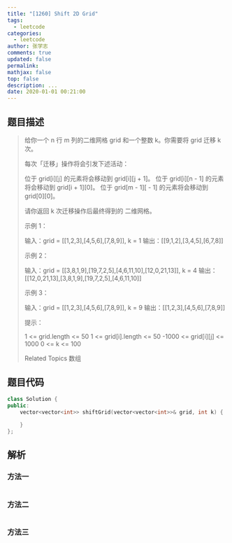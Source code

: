 ```yaml
---
title: "[1260] Shift 2D Grid"
tags:
  - leetcode
categories:
  - leetcode
author: 张学志
comments: true
updated: false
permalink:
mathjax: false
top: false
description: ...
date: 2020-01-01 00:21:00
---
```


## 题目描述

> 给你一个 n 行 m 列的二维网格 grid 和一个整数 k。你需要将 grid 迁移 k 次。 
> 
> 每次「迁移」操作将会引发下述活动： 
> 
> 
> 位于 grid[i][j] 的元素将会移动到 grid[i][j + 1]。 
> 位于 grid[i][n - 1] 的元素将会移动到 grid[i + 1][0]。 
> 位于 grid[m - 1][ - 1] 的元素将会移动到 grid[0][0]。 
> 
> 
> 请你返回 k 次迁移操作后最终得到的 二维网格。 
> 
> 
> 
> 示例 1： 
> 
> 
> 
> 输入：grid = [[1,2,3],[4,5,6],[7,8,9]], k = 1
> 输出：[[9,1,2],[3,4,5],[6,7,8]]
> 
> 
> 示例 2： 
> 
> 
> 
> 输入：grid = [[3,8,1,9],[19,7,2,5],[4,6,11,10],[12,0,21,13]], k = 4
> 输出：[[12,0,21,13],[3,8,1,9],[19,7,2,5],[4,6,11,10]]
> 
> 
> 示例 3： 
> 
> 输入：grid = [[1,2,3],[4,5,6],[7,8,9]], k = 9
> 输出：[[1,2,3],[4,5,6],[7,8,9]]
> 
> 
> 
> 
> 提示： 
> 
> 
> 1 <= grid.length <= 50 
> 1 <= grid[i].length <= 50 
> -1000 <= grid[i][j] <= 1000 
> 0 <= k <= 100 
> 
> Related Topics 数组

## 题目代码

```cpp
class Solution {
public:
    vector<vector<int>> shiftGrid(vector<vector<int>>& grid, int k) {
        
    }
};
```

## 解析

### 方法一

```cpp

```

### 方法二

```cpp

```

### 方法三

```cpp

```

